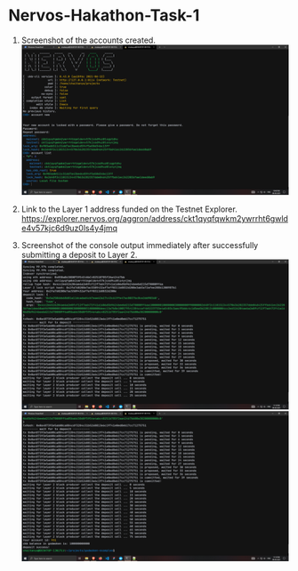 # Nervos-Hakathon-Task-1

1. Screenshot of the accounts created.
![image](account_list.png)

2. Link to the Layer 1 address funded on the Testnet Explorer.
https://explorer.nervos.org/aggron/address/ckt1qyqfqwkm2ywrrht6gwlde4v57kjc6d9uz0ls4y4jmq

3. Screenshot of the console output immediately after successfully submitting a deposit to Layer 2.
![image](layer2_deposit_1.png)
![image](layer2_deposit_2.png)
